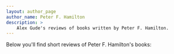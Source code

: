 ```yaml
---
layout: author_page
author_name: Peter F. Hamilton
description: >
    Alex Gude's reviews of books written by Peter F. Hamilton.
---
```


Below you'll find short reviews of Peter F. Hamilton's books: